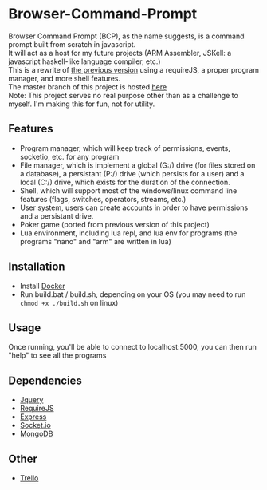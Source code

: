 # Browser-Command-Prompt
Browser Command Prompt (BCP), as the name suggests, is a command prompt built from scratch in javascript.  
It will act as a host for my future projects (ARM Assembler, JSKell: a javascript haskell-like language compiler, etc.)  
This is a rewrite of [the previous version](https://secret-eyrie-92934.herokuapp.com/) using a requireJS, a proper program manager, and more shell features.  
The master branch of this project is hosted [here](http://browsercmd.com/)  
Note: This project serves no real purpose other than as a challenge to myself. I'm making this for fun, not for utility.

## Features
- Program manager, which will keep track of permissions, events, socketio, etc. for any program
- File manager, which is implement a global (G:/) drive (for files stored on a database), a persistant (P:/) drive (which persists for a user) and a local (C:/) drive, which exists for the duration of the connection.
- Shell, which will support most of the windows/linux command line features (flags, switches, operators, streams, etc.)
- User system, users can create accounts in order to have permissions and a persistant drive.
- Poker game (ported from previous version of this project)
- Lua environment, including lua repl, and lua env for programs (the programs "nano" and "arm" are written in lua)

## Installation
- Install [Docker](https://www.docker.com/)
- Run build.bat / build.sh, depending on your OS (you may need to run `chmod +x ./build.sh` on linux)

## Usage
Once running, you'll be able to connect to localhost:5000, you can then run "help" to see all the programs

## Dependencies
- [Jquery](https://jquery.com/)
- [RequireJS](https://requirejs.org/?)
- [Express](https://expressjs.com/)
- [Socket.io](https://socket.io/)
- [MongoDB](https://mongodb.github.io/node-mongodb-native/)

## Other
- [Trello](https://trello.com/b/k41fAIvu/bcp)